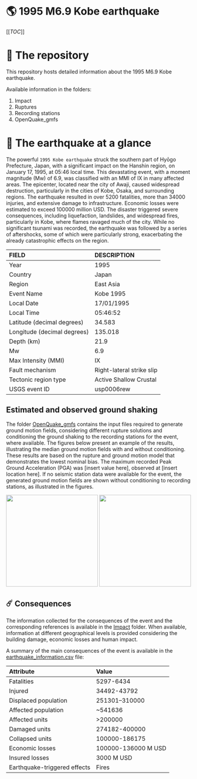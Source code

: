 # 🌎 1995 M6.9 Kobe earthquake
[[_TOC_]]

# 📂 The repository

This repository hosts detailed information about the 1995 M6.9 Kobe earthquake.

Available information in the folders:

1. Impact
2. Ruptures
3. Recording stations
4. OpenQuake_gmfs


# 🚀 The earthquake at a glance 

The powerful `1995 Kobe earthquake` struck the southern part of Hyōgo Prefecture, Japan, with a significant impact on the Hanshin region, on January 17, 1995, at 05:46 local time. This devastating event, with a moment magnitude (Mw) of 6.9, was classified with an MMI of IX in many affected areas. The epicenter, located near the city of Awaji, caused widespread destruction, particularly in the cities of Kobe, Osaka, and surrounding regions. The earthquake resulted in over 5200 fatalities, more than 34000 injuries, and extensive damage to infrastructure. Economic losses were estimated to exceed 100000 million USD. The disaster triggered severe consequences, including liquefaction, landslides, and widespread fires, particularly in Kobe, where flames ravaged much of the city. While no significant tsunami was recorded, the earthquake was followed by a series of aftershocks, some of which were particularly strong, exacerbating the already catastrophic effects on the region.

| FIELD | DESCRIPTION |
|:-------|:-------------|
| Year | 1995 |
| Country | Japan |
| Region | East Asia |
| Event Name | Kobe 1995 |
| Local Date | 17/01/1995 |
| Local Time | 05:46:52 |
| Latitude (decimal degrees) | 34.583 |
| Longitude (decimal degrees) | 135.018 |
| Depth (km) | 21.9 |
| Mw | 6.9 |
| Max Intensity (MMI) | IX |
| Fault mechanism | Right-lateral strike slip |
| Tectonic region type | Active Shallow Crustal |
| USGS event ID | usp0006rew |

## Estimated and observed ground shaking

The folder [OpenQuake_gmfs](./OpenQuake_gmfs/) contains the input files required to generate ground motion fields, considering different rupture solutions and conditioning the ground shaking to the recording stations for the event, where available. The figures below present an example of the results, illustrating the median ground motion fields with and without conditioning. These results are based on the rupture and ground motion model that demonstrates the lowest nominal bias. The maximum recorded Peak Ground Acceleration (PGA) was [insert value here], observed at [insert location here]. If no seismic station data were available for the event, the generated ground motion fields are shown without conditioning to recording stations, as illustrated in the figures.

<img src="./4_OpenQuake_gmfs/median_gmf_stations_none.png" height="250">
<img src="./4_OpenQuake_gmfs/median_gmf_stations_seismic.png" height="250">

## ☄️ Consequences

The information collected for the consequences of the event and the corresponding references is available in the [Impact](./Impact) folder. When available, information at different geographical levels is provided considering the building damage, economic losses and human impact.

A summary of the main consequences of the event is available in the [earthquake_information.csv](./earthquake_information.csv) file:

| Attribute | Value |
|:-------|:-------------|
| Fatalities | 5297-6434 |
| Injured | 34492-43792 |
| Displaced population | 251301–310000 |
| Affected population | ~541636 |
| Affected units | >200000 |
| Damaged units | 274182-400000 |
| Collapsed units | 100000-186175 |
| Economic losses | 100000-136000 M USD |
| Insured losses | 3000 M USD |
| Earthquake-triggered effects | Fires |